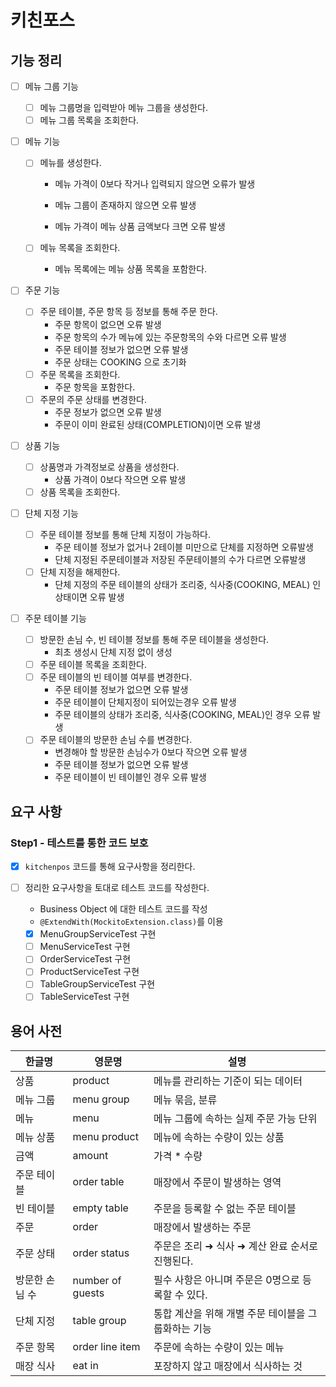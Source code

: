 # 키친포스

## 기능 정리

- [ ] 메뉴 그룹 기능

  - [ ] 메뉴 그룹명을 입력받아 메뉴 그룹을 생성한다.
  - [ ] 메뉴 그룹 목록을 조회한다.

- [ ] 메뉴 기능

  - [ ] 메뉴를 생성한다.

    - 메뉴 가격이 0보다 작거나 입력되지 않으면 오류가 발생

    - 메뉴 그룹이 존재하지 않으면 오류 발생

    - 메뉴 가격이 메뉴 상품 금액보다 크면  오류 발생

  - [ ] 메뉴 목록을 조회한다.

    - 메뉴 목록에는 메뉴 상품 목록을 포함한다.

- [ ] 주문 기능

  - [ ] 주문 테이블, 주문 항목 등 정보를 통해 주문 한다.
    - 주문 항목이 없으면 오류 발생
    - 주문 항목의 수가 메뉴에 있는 주문항목의 수와 다르면 오류 발생
    - 주문 테이블 정보가 없으면 오류 발생
    - 주문 상태는 COOKING 으로 초기화
  - [ ] 주문 목록을 조회한다.
    - 주문 항목을 포함한다.
  - [ ] 주문의 주문 상태를 변경한다.
    - 주문 정보가 없으면 오류 발생
    - 주문이 이미 완료된 상태(COMPLETION)이면 오류 발생

- [ ] 상품 기능

  - [ ] 상품명과 가격정보로 상품을 생성한다.
    - 상품 가격이 0보다 작으면 오류 발생
  - [ ] 상품 목록을 조회한다.

- [ ] 단체 지정 기능

  - [ ] 주문 테이블 정보를 통해 단체 지정이 가능하다.
    - 주문 테이블 정보가 없거나 2테이블 미만으로 단체를 지정하면 오류발생
    - 단체 지정된 주문테이블과 저장된 주문테이블의 수가 다르면 오류발생
  - [ ] 단체 지정을 해제한다.
    - 단체 지정의 주문 테이블의 상태가 조리중, 식사중(COOKING, MEAL) 인 상태이면 오류 발생

- [ ] 주문 테이블 기능

  - [ ] 방문한 손님 수, 빈 테이블 정보를 통해 주문 테이블을 생성한다.
    - 최초 생성시 단체 지정 없이 생성
  - [ ] 주문 테이블 목록을 조회한다.
  - [ ] 주문 테이블의 빈 테이블 여부를 변경한다.
    - 주문 테이블 정보가 없으면 오류 발생
    - 주문 테이블이 단체지정이 되어있는경우 오류 발생
    - 주문 테이블의 상태가 조리중, 식사중(COOKING, MEAL)인 경우 오류 발생
  - [ ] 주문 테이블의 방문한 손님 수를 변경한다.
    - 변경해야 할 방문한 손님수가 0보다 작으면 오류 발생
    - 주문 테이블 정보가 없으면 오류 발생
    - 주문 테이블이 빈 테이블인 경우 오류 발생

## 요구 사항

### Step1 - 테스트를 통한 코드 보호

- [x] `kitchenpos` 코드를 통해 요구사항을 정리한다.

- [ ] 정리한 요구사항을 토대로 테스트 코드를 작성한다.

  - Business Object 에 대한 테스트 코드를 작성
  - `@ExtendWith(MockitoExtension.class)`를 이용

  - [x] MenuGroupServiceTest 구현
  - [ ] MenuServiceTest 구현
  - [ ] OrderServiceTest 구현
  - [ ] ProductServiceTest 구현
  - [ ] TableGroupServiceTest 구현
  - [ ] TableServiceTest 구현

## 용어 사전

| 한글명 | 영문명 | 설명 |
| --- | --- | --- |
| 상품 | product | 메뉴를 관리하는 기준이 되는 데이터 |
| 메뉴 그룹 | menu group | 메뉴 묶음, 분류 |
| 메뉴 | menu | 메뉴 그룹에 속하는 실제 주문 가능 단위 |
| 메뉴 상품 | menu product | 메뉴에 속하는 수량이 있는 상품 |
| 금액 | amount | 가격 * 수량 |
| 주문 테이블 | order table | 매장에서 주문이 발생하는 영역 |
| 빈 테이블 | empty table | 주문을 등록할 수 없는 주문 테이블 |
| 주문 | order | 매장에서 발생하는 주문 |
| 주문 상태 | order status | 주문은 조리 ➜ 식사 ➜ 계산 완료 순서로 진행된다. |
| 방문한 손님 수 | number of guests | 필수 사항은 아니며 주문은 0명으로 등록할 수 있다. |
| 단체 지정 | table group | 통합 계산을 위해 개별 주문 테이블을 그룹화하는 기능 |
| 주문 항목 | order line item | 주문에 속하는 수량이 있는 메뉴 |
| 매장 식사 | eat in | 포장하지 않고 매장에서 식사하는 것 |

